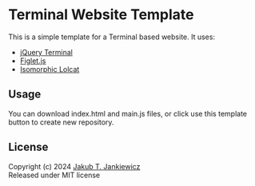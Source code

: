 # Terminal Website Template

This is a simple template for a Terminal based website. It uses:

* [jQuery Terminal](https://terminal.jcubic.pl/)
* [Figlet.js](https://github.com/patorjk/figlet.js/)
* [Isomorphic Lolcat](https://github.com/jcubic/isomorphic-lolcat)

## Usage
You can download index.html and main.js files, or click use this template button to create new repository.

## License
Copyright (c) 2024 [Jakub T. Jankiewicz](https://jakub.jankiewicz.org)<br/>
Released under MIT license
